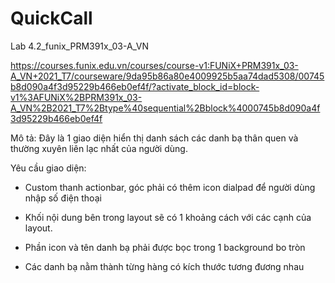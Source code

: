 # QuickCall
Lab 4.2_funix_PRM391x_03-A_VN

https://courses.funix.edu.vn/courses/course-v1:FUNiX+PRM391x_03-A_VN+2021_T7/courseware/9da95b86a80e4009925b5aa74dad5308/00745b8d090a4f3d95229b466eb0ef4f/?activate_block_id=block-v1%3AFUNiX%2BPRM391x_03-A_VN%2B2021_T7%2Btype%40sequential%2Bblock%4000745b8d090a4f3d95229b466eb0ef4f


Mô tả: Đây là 1 giao diện hiển thị danh sách các danh bạ thân quen và thường xuyên liên lạc nhất của người dùng.

Yêu cầu giao diện:

- Custom thanh actionbar, góc phải có thêm icon dialpad để người dùng nhập số điện thoại 

-  Khối nội dung bên trong layout sẽ có 1 khoảng cách với các cạnh của layout.

-  Phần icon và tên danh bạ phải được bọc trong 1 background bo tròn

-  Các danh bạ nằm thành từng hàng có kích thước tương đương nhau

